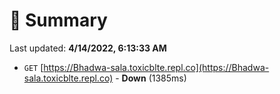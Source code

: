 # 📖 Summary
Last updated: **4/14/2022, 6:13:33 AM**

- `GET` [https://Bhadwa-sala.toxicblte.repl.co](https://Bhadwa-sala.toxicblte.repl.co) - **Down** (1385ms)
